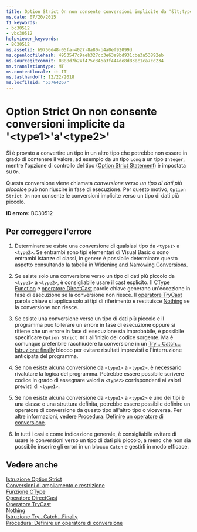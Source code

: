 ```yaml
---
title: Option Strict On non consente conversioni implicite da '&lt;type1&gt;'a'&lt;type2&gt;'
ms.date: 07/20/2015
f1_keywords:
- bc30512
- vbc30512
helpviewer_keywords:
- BC30512
ms.assetid: b9756d48-05fa-4027-8a80-b4a0ef92099d
ms.openlocfilehash: 4953547c9aeb327cc3e63a9bd931cbe3a53892eb
ms.sourcegitcommit: 0888d7b24f475c346a3f444de8d83ec1ca7cd234
ms.translationtype: MT
ms.contentlocale: it-IT
ms.lasthandoff: 12/22/2018
ms.locfileid: "53764267"
---
```

# <a name="option-strict-on-disallows-implicit-conversions-from-lttype1gt-to-lttype2gt"></a>Option Strict On non consente conversioni implicite da '&lt;type1&gt;'a'&lt;type2&gt;'
Si è provato a convertire un tipo in un altro tipo che potrebbe non essere in grado di contenere il valore, ad esempio da un tipo `Long` a un tipo `Integer`, mentre l'opzione di controllo del tipo ([Option Strict Statement](../../visual-basic/language-reference/statements/option-strict-statement.md)) è impostata su `On`.  
  
 Questa conversione viene chiamata *conversione verso un tipo di dati più piccolo*e può non riuscire in fase di esecuzione. Per questo motivo, `Option Strict On` non consente le conversioni implicite verso un tipo di dati più piccolo.  
  
 **ID errore:** BC30512  
  
## <a name="to-correct-this-error"></a>Per correggere l'errore  
  
1.  Determinare se esiste una conversione di qualsiasi tipo da `<type1>` a `<type2>`. Se entrambi sono tipi elementari di Visual Basic o sono entrambi istanze di classi, in genere è possibile determinare questo aspetto consultando la tabella in [Widening and Narrowing Conversions](../../visual-basic/programming-guide/language-features/data-types/widening-and-narrowing-conversions.md).  
  
2.  Se esiste solo una conversione verso un tipo di dati più piccolo da `<type1>` a `<type2>`, è consigliabile usare il cast esplicito. Il [CType Function](../../visual-basic/language-reference/functions/ctype-function.md) e [operatore DirectCast](../../visual-basic/language-reference/operators/directcast-operator.md) parole chiave generano un'eccezione in fase di esecuzione se la conversione non riesce. Il [operatore TryCast](../../visual-basic/language-reference/operators/trycast-operator.md) parola chiave si applica solo ai tipi di riferimento e restituisce [Nothing](../../visual-basic/language-reference/nothing.md) se la conversione non riesce.  
  
3.  Se esiste una conversione verso un tipo di dati più piccolo e il programma può tollerare un errore in fase di esecuzione oppure si ritiene che un errore in fase di esecuzione sia improbabile, è possibile specificare `Option Strict Off` all'inizio del codice sorgente. Ma è comunque preferibile racchiudere la conversione in un [Try... Catch... Istruzione finally](../../visual-basic/language-reference/statements/try-catch-finally-statement.md) blocco per evitare risultati imprevisti o l'interruzione anticipata del programma.  
  
4.  Se non esiste alcuna conversione da `<type1>` a `<type2>`, è necessario rivalutare la logica del programma. Potrebbe essere possibile scrivere codice in grado di assegnare valori a `<type2>` corrispondenti ai valori previsti di `<type1>`.  
  
5.  Se non esiste alcuna conversione da `<type1>` a `<type2>` e uno dei tipi è una classe o una struttura definita, potrebbe essere possibile definire un operatore di conversione da questo tipo all'altro tipo o viceversa. Per altre informazioni, vedere [Procedura: Definire un operatore di conversione](../../visual-basic/programming-guide/language-features/procedures/how-to-define-a-conversion-operator.md).  
  
6.  In tutti i casi e come indicazione generale, è consigliabile evitare di usare le conversioni verso un tipo di dati più piccolo, a meno che non sia possibile inserire gli errori in un blocco `Catch` e gestirli in modo efficace.  
  
## <a name="see-also"></a>Vedere anche  
 [Istruzione Option Strict](../../visual-basic/language-reference/statements/option-strict-statement.md)  
 [Conversioni di ampliamento e restrizione](../../visual-basic/programming-guide/language-features/data-types/widening-and-narrowing-conversions.md)  
 [Funzione CType](../../visual-basic/language-reference/functions/ctype-function.md)  
 [Operatore DirectCast](../../visual-basic/language-reference/operators/directcast-operator.md)  
 [Operatore TryCast](../../visual-basic/language-reference/operators/trycast-operator.md)  
 [Nothing](../../visual-basic/language-reference/nothing.md)  
 [Istruzione Try...Catch...Finally](../../visual-basic/language-reference/statements/try-catch-finally-statement.md)  
 [Procedura: Definire un operatore di conversione](../../visual-basic/programming-guide/language-features/procedures/how-to-define-a-conversion-operator.md)
